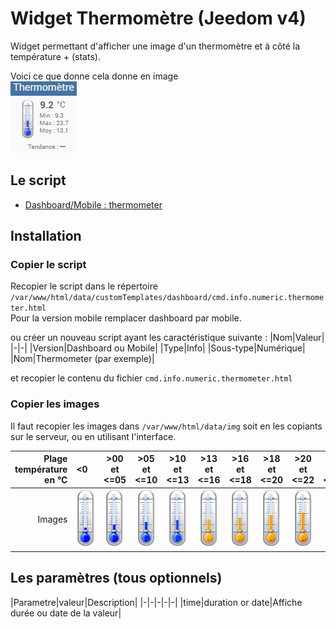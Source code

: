 # Widget Thermomètre (Jeedom v4)
Widget permettant d'afficher une image d'un thermomètre et à côté la température + (stats).

Voici ce que donne cela donne en image  
![](../doc/thermometer/thermometer_example.png)

## Le script
- [Dashboard/Mobile : thermometer](./cmd.info.numeric.thermometer.html)

## Installation

### Copier le script
Recopier le script dans le répertoire `	/var/www/html/data/customTemplates/dashboard/cmd.info.numeric.thermometer.html`  
Pour la version mobile remplacer dashboard par mobile.

ou créer un nouveau script ayant les caractéristique suivante :
|Nom|Valeur|
|-|-|
|Version|Dashboard ou Mobile|
|Type|Info|
|Sous-type|Numérique|
|Nom|Thermometer (par exemple)|

et recopier le contenu du fichier `cmd.info.numeric.thermometer.html`

### Copier les images
Il faut recopier les images dans `/var/www/html/data/img` soit en les copiants sur le serveur, ou en utilisant l'interface.

|Plage température en °C|  <0&nbsp;&nbsp;&nbsp;|>00 et <=05|>05 et <=10|>10 et <=13|>13 et <=16|>16 et <=18|>18 et <=20|>20 et <=22|>22 et <=24|>24 et <=26|>26 et <=28|>28 et <=34|  >34&nbsp;|
|-:|:-:|:-:|:-:|:-:|:-:|:-:|:-:|:-:|:-:|:-:|:-:|:-:|:-:|
|Images|![](./img/thermometer00.png)|![](./img/thermometer01.png)|![](./img/thermometer02.png)|![](./img/thermometer03.png)|![](./img/thermometer04.png)|![](./img/thermometer05.png)|![](./img/thermometer06.png)|![](./img/thermometer07.png)|![](./img/thermometer08.png)|![](./img/thermometer09.png)|![](./img/thermometer10.png)|![](./img/thermometer11.png)|![](./img/thermometer12.png)|


## Les paramètres (tous optionnels)

|Parametre|valeur|Description|
|-|-|-|-|-|
|time|duration or date|Affiche durée ou date de la valeur|